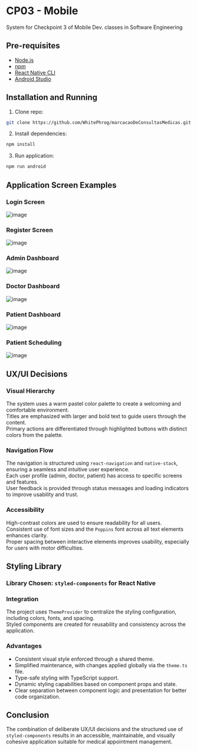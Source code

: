 
# CP03 - Mobile  
System for Checkpoint 3 of Mobile Dev. classes in Software Engineering  

## Pre-requisites  

- [Node.js](https://nodejs.org/)  
- [npm](https://www.npmjs.com/)  
- [React Native CLI](https://reactnative.dev/docs/environment-setup)  
- [Android Studio](https://developer.android.com/studio)  

## Installation and Running  

1. Clone repo:  
```bash
git clone https://github.com/WhitePhrog/marcacaoDeConsultasMedicas.git
```  

2. Install dependencies:  
```bash
npm install
```  

3. Run application:  
```bash
npm run android
```  

## Application Screen Examples
### Login Screen
![image](https://github.com/user-attachments/assets/0ef75780-38d4-469e-bb8a-d1aad309f574)

### Register Screen
![image](https://github.com/user-attachments/assets/92d453a8-a9ef-4210-8455-a1363673464d)

### Admin Dashboard
![image](https://github.com/user-attachments/assets/d3808cdc-c06a-47ea-9ae0-61d9a3fedf42)

### Doctor Dashboard
![image](https://github.com/user-attachments/assets/f233fb03-5580-49d4-9a6b-0e2d6d713f99)

### Patient Dashboard
![image](https://github.com/user-attachments/assets/2ce1d2a9-be26-4493-9ce3-b777bf605bb5)

### Patient Scheduling
![image](https://github.com/user-attachments/assets/968ec615-d45a-483a-a1eb-97446035f402)



## UX/UI Decisions  

### Visual Hierarchy  

The system uses a warm pastel color palette to create a welcoming and comfortable environment.  
Titles are emphasized with larger and bold text to guide users through the content.  
Primary actions are differentiated through highlighted buttons with distinct colors from the palette.  

### Navigation Flow  

The navigation is structured using `react-navigation` and `native-stack`, ensuring a seamless and intuitive user experience.  
Each user profile (admin, doctor, patient) has access to specific screens and features.  
User feedback is provided through status messages and loading indicators to improve usability and trust.  

### Accessibility  

High-contrast colors are used to ensure readability for all users.  
Consistent use of font sizes and the `Poppins` font across all text elements enhances clarity.  
Proper spacing between interactive elements improves usability, especially for users with motor difficulties.  

## Styling Library  

### Library Chosen: `styled-components` for React Native  

### Integration  

The project uses `ThemeProvider` to centralize the styling configuration, including colors, fonts, and spacing.  
Styled components are created for reusability and consistency across the application.  

### Advantages  

- Consistent visual style enforced through a shared theme.  
- Simplified maintenance, with changes applied globally via the `theme.ts` file.  
- Type-safe styling with TypeScript support.  
- Dynamic styling capabilities based on component props and state.  
- Clear separation between component logic and presentation for better code organization.  

## Conclusion  

The combination of deliberate UX/UI decisions and the structured use of `styled-components` results in an accessible, maintainable, and visually cohesive application suitable for medical appointment management.
